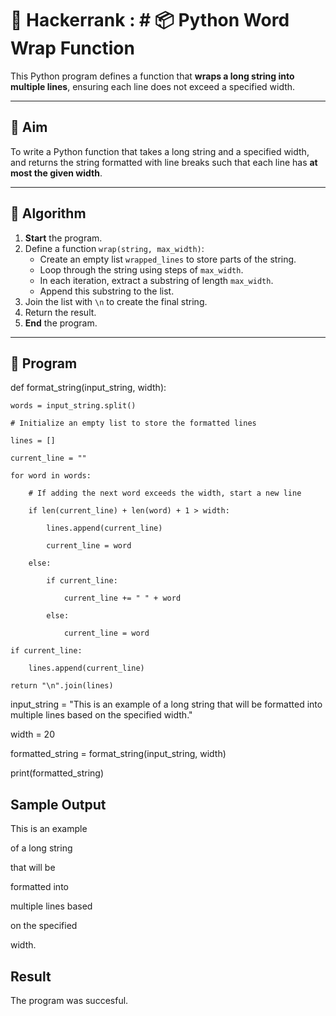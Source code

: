 # 🔄 Hackerrank : # 📦 Python Word Wrap Function

This Python program defines a function that **wraps a long string into multiple lines**, ensuring each line does not exceed a specified width.

---

## 🎯 Aim

To write a Python function that takes a long string and a specified width, and returns the string formatted with line breaks such that each line has **at most the given width**.

---

## 🧠 Algorithm

1. **Start** the program.
2. Define a function `wrap(string, max_width)`:
   - Create an empty list `wrapped_lines` to store parts of the string.
   - Loop through the string using steps of `max_width`.
   - In each iteration, extract a substring of length `max_width`.
   - Append this substring to the list.
3. Join the list with `\n` to create the final string.
4. Return the result.
5. **End** the program.

---


## 🧪 Program
def format_string(input_string, width):

    words = input_string.split()
    
    # Initialize an empty list to store the formatted lines
    
    lines = []
    
    current_line = ""
    
    for word in words:
    
        # If adding the next word exceeds the width, start a new line
        
        if len(current_line) + len(word) + 1 > width:
        
            lines.append(current_line)
            
            current_line = word
        
        else:
  
            if current_line:
        
                current_line += " " + word
            
            else:
            
                current_line = word
    
    if current_line:
    
        lines.append(current_line)
   
    return "\n".join(lines)

input_string = "This is an example of a long string that will be formatted into multiple lines based on the specified width."

width = 20

formatted_string = format_string(input_string, width)

print(formatted_string)

## Sample Output
This is an example

of a long string

that will be

formatted into

multiple lines based

on the specified

width.

## Result
The program was succesful.
